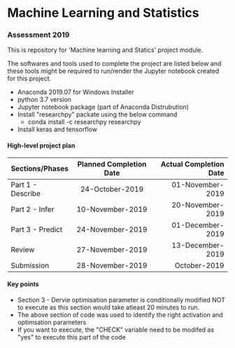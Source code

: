 # Machine Learning and Statistics
### Assessment 2019

This is repository for 'Machine learning and Statics' project module. 

The softwares and tools used to complete the project are listed below and these tools might be required to run/render the Jupyter notebook created for this project.

  - Anaconda 2019.07 for Windows Installer
  - python 3.7 version
  - Jupyter notebook package (part of Anaconda Distrubution)
  - Install "researchpy" packate using the below command
    - conda install -c researchpy researchpy
   - Install keras and tensorflow
 
#### High-level project plan

| Sections/Phases                 |   Planned Completion Date        |  Actual Completion Date   |
|---------------------------------|:--------------------------------:| -------------------------:|
| Part 1 - Describe               |   24-October-2019                |   01-November-2019        |
| Part 2 - Infer                  |   10-November-2019               |   20-November-2019        |
| Part 3 - Predict                |   24-November-2019               |   01-December-2019        |
| Review                          |   27-November-2019               |   13-December-2019        |
| Submission                      |   28-November-2019               |   October-2019            |

#### Key points

- Section 3 - Dervie optimisation parameter is conditionally modified NOT to execute as this section would take atleast 20 minutes to run.
- The above section of code was used to identify the right activation and optimsation parameters
- If you want to execute, the "CHECK" variable need to be modifed as "yes" to execute this part of the code


